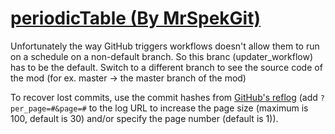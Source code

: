 # [periodicTable (By MrSpekGit)](https://github.com/MrSpekGit/periodicTable)

Unfortunately the way GitHub triggers workflows doesn't allow them to run on a schedule on a non-default branch. So this branc (updater_workflow) has to be the default. Switch to a different branch to see the source code of the mod (for ex. master -> the master branch of the mod)

To recover lost commits, use the commit hashes from [GitHub's reflog](https://api.github.com/repos/KtaneModules/periodicTable-MrSpekGit/events) (add `?per_page=#&page=#` to the log URL to increase the page size (maximum is 100, default is 30) and/or specify the page number (default is 1)).
